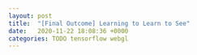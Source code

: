 ```yaml
---
layout: post
title:  "[Final Outcome] Learning to Learn to See"
date:   2020-11-22 18:08:36 +0000
categories: TODO tensorflow webgl
---
```

